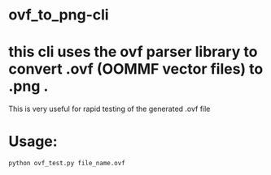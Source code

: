 # ovf_to_png-cli
# this cli uses the ovf parser library to convert .ovf (OOMMF vector files) to .png . 
This is very useful for rapid testing of the generated .ovf file
# Usage:
`python ovf_test.py file_name.ovf`
